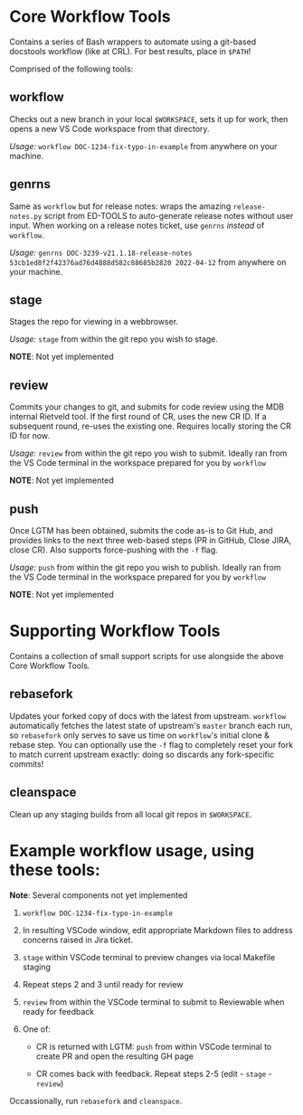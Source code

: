 # Core Workflow Tools
Contains a series of Bash wrappers to automate using a git-based docstools workflow (like at CRL). For best results, 
place in `$PATH`!

Comprised of the following tools:

## workflow
Checks out a new branch in your local `$WORKSPACE`, sets it up for work, then opens a new VS Code workspace from 
that directory.

_Usage:_ `workflow DOC-1234-fix-typo-in-example` from anywhere on your machine.

## genrns
Same as `workflow` but for release notes: wraps the amazing `release-notes.py` script from ED-TOOLS to auto-generate 
release notes without user input. When working on a release notes ticket, use `genrns` _instead_ of `workflow`.

_Usage:_ `genrns DOC-3239-v21.1.18-release-notes 53cb1ed8f2f42376ad76d4888d582c88685b2820 2022-04-12` from anywhere on your machine.

## stage
Stages the repo for viewing in a webbrowser.

_Usage:_ `stage` from within the git repo you wish to stage.

**NOTE**: Not yet implemented

## review
Commits your changes to git, and submits for code review using the MDB internal Rietveld tool. If the first round of CR, 
uses the new CR ID. If a subsequent round, re-uses the existing one. Requires locally storing the CR ID for now.

_Usage:_ `review` from within the git repo you wish to submit. Ideally ran from the VS Code terminal in the workspace 
prepared for you by `workflow`

**NOTE**: Not yet implemented

## push
Once LGTM has been obtained, submits the code as-is to Git Hub, and provides links to the next three web-based steps (PR 
in GitHub, Close JIRA, close CR). Also supports force-pushing with the `-f` flag.

_Usage:_ `push` from within the git repo you wish to publish. Ideally ran from the VS Code terminal in the workspace
prepared for you by `workflow`

**NOTE**: Not yet implemented

# Supporting Workflow Tools
Contains a collection of small support scripts for use alongside the above Core Workflow Tools.

## rebasefork
Updates your forked copy of docs with the latest from upstream. `workflow` automatically fetches the latest state of 
upstream's `master` branch each run, so `rebasefork` only serves to save us time on `workflow`'s  initial clone & rebase 
step. You can optionally use the `-f` flag to completely reset your fork to match current upstream exactly: doing so 
discards any fork-specific commits!

## cleanspace
Clean up any staging builds from all local git repos in `$WORKSPACE`.

# Example workflow usage, using these tools:

**Note**: Several components not yet implemented

1. `workflow DOC-1234-fix-typo-in-example`

2. In resulting VSCode window, edit appropriate Markdown files to address concerns raised in Jira ticket.

3. `stage` within VSCode terminal to preview changes via local Makefile staging

4. Repeat steps 2 and 3 until ready for review

5. `review` from within the VSCode terminal to submit to Reviewable when ready for feedback

6. One of:

   - CR is returned with LGTM: `push` from within VSCode terminal to create PR and open the resulting GH page

   - CR comes back with feedback. Repeat steps 2-5 (edit - `stage` - `review`)

Occassionally, run `rebasefork` and `cleanspace`.

